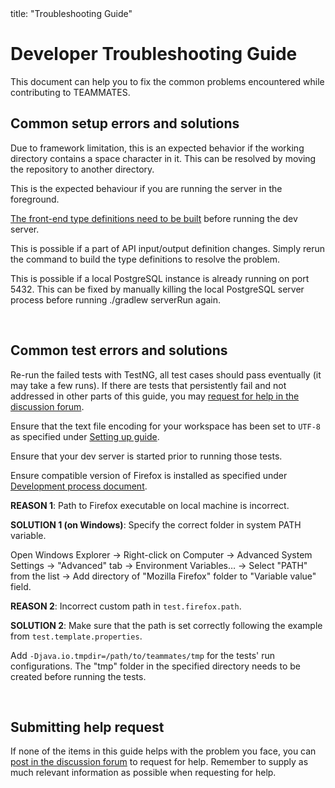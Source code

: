 <frontmatter>
  title: "Troubleshooting Guide"
</frontmatter>

# Developer Troubleshooting Guide

This document can help you to fix the common problems encountered while contributing to TEAMMATES.

## Common setup errors and solutions

<panel header="The back-end server fails with `java.io.FileNotFoundException`" no-close>

Due to framework limitation, this is an expected behavior if the working directory contains a space character in it.
This can be resolved by moving the repository to another directory.
</panel>

<panel header="The back-end server is &quot;stuck&quot; at `85% EXECUTING` or alike" no-close>

This is the expected behaviour if you are running the server in the foreground.
</panel>

<panel header="The front-end dev server fails with `Cannot find module '../api-output'` or similar" no-close>

[The front-end type definitions need to be built](development.md#managing-the-dev-server-front-end) before running the dev server.
</panel>

<panel header="After pulling changes from the `master` branch, the previously working front-end dev server fails to start" no-close>

This is possible if a part of API input/output definition changes.
Simply rerun the command to build the type definitions to resolve the problem.
</panel>

<panel header="When running ./gradlew serverRun, the authentication fails with 'org.postgresql.util.PSQLException: FATAL: password authentication failed for user &quot;teammates&quot;'" no-close>

This is possible if a local PostgreSQL instance is already running on port 5432. 
This can be fixed by manually killing the local PostgreSQL server process before running ./gradlew serverRun again.
</panel>

<br>

## Common test errors and solutions

<panel header="A handful of failed E2E test cases (< 10)" no-close>

Re-run the failed tests with TestNG, all test cases should pass eventually (it may take a few runs). If there are tests that persistently fail and not addressed in other parts of this guide, you may [request for help in the discussion forum](https://github.com/TEAMMATES/teammates/discussions/new?category=help-requests).
</panel>

<panel header="Tests fail due to accented characters" no-close>

Ensure that the text file encoding for your workspace has been set to `UTF-8` as specified under [Setting up guide](setting-up.md).
</panel>

<panel header="`java.net.ConnectException: Connection refused` when running E2E tests" no-close>

Ensure that your dev server is started prior to running those tests.
</panel>

<panel header="`org.openqa.selenium.WebDriverException: Unable to bind to locking port 7054 within 45000 ms` when running tests with Browser" no-close>

Ensure compatible version of Firefox is installed as specified under [Development process document](development.md#testing).
</panel>

<panel header="When running E2E tests: `Selenium cannot find Firefox binary in PATH`" no-close>
  
**REASON 1**: Path to Firefox executable on local machine is incorrect.

**SOLUTION 1 (on Windows)**: Specify the correct folder in system PATH variable.

Open Windows Explorer → Right-click on Computer → Advanced System Settings → "Advanced" tab → Environment Variables… → Select "PATH" from the list → Add directory of "Mozilla Firefox" folder to "Variable value" field.

**REASON 2**: Incorrect custom path in `test.firefox.path`.

**SOLUTION 2**: Make sure that the path is set correctly following the example from `test.template.properties`.
</panel>

<panel header='On Linux: `java.io.IOException: Directory "/tmpfiles" could not be created`' no-close>

Add `-Djava.io.tmpdir=/path/to/teammates/tmp` for the tests' run configurations. The "tmp" folder in the specified directory needs to be created before running the tests.
</panel>

<br/>

## Submitting help request

If none of the items in this guide helps with the problem you face, you can [post in the discussion forum](https://github.com/TEAMMATES/teammates/discussions/new?category=help-requests) to request for help. Remember to supply as much relevant information as possible when requesting for help.
